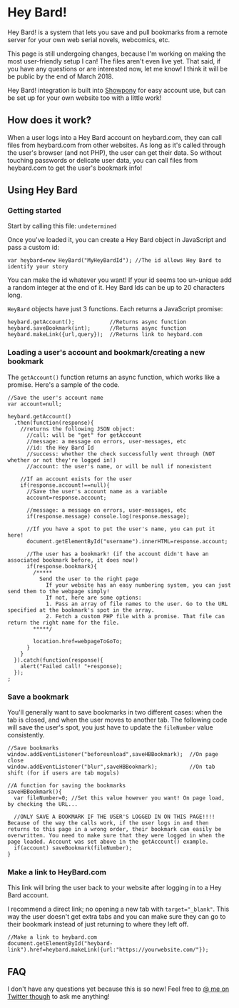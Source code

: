 # Hey Bard!

Hey Bard! is a system that lets you save and pull bookmarks from a remote server for your own web serial novels, webcomics, etc.

This page is still undergoing changes, because I'm working on making the most user-friendly setup I can! The files aren't even live yet. That said, if you have any questions or are interested now, let me know! I think it will be be public by the end of March 2018.

Hey Bard! integration is built into [Showpony](https://github.com/Josh-Powlison/showpony) for easy account use, but can be set up for your own website too with a little work!

## How does it work?

When a user logs into a Hey Bard account on heybard.com, they can call files from heybard.com from other websites. As long as it's called through the user's browser (and not PHP), the user can get their data. So without touching passwords or delicate user data, you can call files from heybard.com to get the user's bookmark info!

## Using Hey Bard

### Getting started

Start by calling this file: `undetermined`

Once you've loaded it, you can create a Hey Bard object in JavaScript and pass a custom id:

`var heybard=new HeyBard("MyHeyBardId"); //The id allows Hey Bard to identify your story`

You can make the id whatever you want! If your id seems too un-unique add a random integer at the end of it. Hey Bard Ids can be up to 20 characters long.

`HeyBard` objects have just 3 functions. Each returns a JavaScript promise:

```
heybard.getAccount();           //Returns async function
heybard.saveBookmark(int);      //Returns async function
heybard.makeLink({url,query});  //Returns link to heybard.com
```

### Loading a user's account and bookmark/creating a new bookmark

The `getAccount()` function returns an async function, which works like a promise. Here's a sample of the code.

```
//Save the user's account name
var account=null;

heybard.getAccount()
  .then(function(response){
    //returns the following JSON object:
      //call: will be "get" for getAccount
      //message: a message on errors, user-messages, etc
      //id: the Hey Bard Id
      //success: whether the check successfully went through (NOT whether or not they're logged in!)
      //account: the user's name, or will be null if nonexistent
  
    //If an account exists for the user
    if(response.account!==null){
      //Save the user's account name as a variable
      account=response.account;
    
      //message: a message on errors, user-messages, etc
      if(response.message) console.log(response.message);

      //If you have a spot to put the user's name, you can put it here!
      document.getElementById("username").innerHTML=response.account;

      //The user has a bookmark! (if the account didn't have an associated bookmark before, it does now!)
      if(response.bookmark){
        /*****
          Send the user to the right page
            If your website has an easy numbering system, you can just send them to the webpage simply!
            If not, here are some options:
            1. Pass an array of file names to the user. Go to the URL specified at the bookmark's spot in the array.
            2. Fetch a custom PHP file with a promise. That file can return the right name for the file.
        *****/

        location.href=webpageToGoTo;
      }
    }
  }).catch(function(response){
    alert("Failed call! "+response);
  });
;
```

### Save a bookmark

You'll generally want to save bookmarks in two different cases: when the tab is closed, and when the user moves to another tab. The following code will save the user's spot, you just have to update the `fileNumber` value consistently.

```
//Save bookmarks
window.addEventListener("beforeunload",saveHBBookmark);  //On page close
window.addEventListener("blur",saveHBBookmark);          //On tab shift (for if users are tab moguls)

//A function for saving the bookmarks
saveHBBookmark(){
  var fileNumber=0; //Set this value however you want! On page load, by checking the URL...

  //ONLY SAVE A BOOKMARK IF THE USER'S LOGGED IN ON THIS PAGE!!!! Because of the way the calls work, if the user logs in and then returns to this page in a wrong order, their bookmark can easily be overwritten. You need to make sure that they were logged in when the page loaded. Account was set above in the getAccount() example.
  if(account) saveBookmark(fileNumber);
}
```

### Make a link to HeyBard.com

This link will bring the user back to your website after logging in to a Hey Bard account.

I recommend a direct link; no opening a new tab with `target="_blank"`. This way the user doesn't get extra tabs and you can make sure they can go to their bookmark instead of just returning to where they left off.

```
//Make a link to heybard.com
document.getElementById("heybard-link").href=heybard.makeLink({url:"https://yourwebsite.com/"});
```

## FAQ

I don't have any questions yet because this is so new! Feel free to [@ me on Twitter though](https://twitter.com/joshpowlison) to ask me anything!
